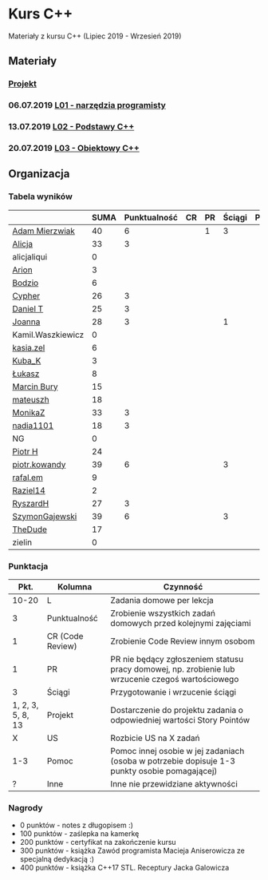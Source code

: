 # Kurs C++

Materiały z kursu C++ (Lipiec 2019 - Wrzesień 2019)

## Materiały

### [Projekt](project)
### 06.07.2019 [L01 - narzędzia programisty](L01-programmers-tools)
### 13.07.2019 [L02 - Podstawy C++](L02-C++-introduction)
### 20.07.2019 [L03 - Obiektowy C++](L03-object-oriented-cpp)

## Organizacja

### Tabela wyników

|                                                     | SUMA | Punktualność | CR | PR | Ściągi | Projekt | US | Pomoc | Inne | L1 | L2 | L3 |
|-----------------------------------------------------|------|--------------|----|----|--------|---------|----|-------|------|----|----|----|
| [Adam Mierzwiak](https://github.com/adamvm)         |   40 |            6 |    |  1 |      3 |         |    |       |      | 15 | 15 |    |
| [Alicja](https://github.com/AlicjaBonder)           |   33 |            3 |    |    |        |         |    |       |      | 15 | 15 |    |
| alicjaliqui                                         |    0 |              |    |    |        |         |    |       |      |    |    |    |
| [Arion](https://github.com/Ariionex)                |    3 |              |    |    |        |         |    |       |      |  3 |    |    |
| [Bodzio](https://github.com/Dolaroza)               |    6 |              |    |    |        |         |    |       |      |  6 |    |    |
| [Cypher](https://github.com/ChopSeeGuy)             |   26 |            3 |    |    |        |         |    |       |      | 15 |  8 |    |
| [Daniel T](https://github.com/LinQ007)              |   25 |            3 |    |    |        |         |    |       |      | 15 |  7 |    |
| [Joanna](https://github.com/teojdb)                 |   28 |            3 |    |    |      1 |         |    |       |      | 15 |  9 |    |
| Kamil.Waszkiewicz                                   |    0 |              |    |    |        |         |    |       |      |    |    |    |
| [kasia.zel](https://github.com/kasiazel)            |    6 |              |    |    |        |         |    |       |      |  6 |    |    |
| [Kuba_K](https://github.com/kubakusz)               |    3 |              |    |    |        |         |    |       |      |  3 |    |    |
| [Łukasz](https://github.com/lucaswalicki)           |    8 |              |    |    |        |         |    |       |      |  8 |    |    |
| [Marcin Bury](https://github.com/MarcinBury92)      |   15 |              |    |    |        |         |    |       |      | 15 |    |    |
| [mateuszh](https://github.com/czarny247)            |   18 |              |    |    |        |         |    |       |      |  6 | 12 |    |
| [MonikaZ](https://github.com/MonikaZelechowska)     |   33 |            3 |    |    |        |         |    |       |      | 15 | 15 |    |
| [nadia1101](https://github.com/JustynaSlazak)       |   18 |            3 |    |    |        |         |    |       |      | 15 |    |    |
| NG                                                  |    0 |              |    |    |        |         |    |       |      |    |    |    |
| [Piotr H](https://github.com/PiotrHCpp)             |   24 |              |    |    |        |         |    |       |    1 |  8 | 15 |    |
| [piotr.kowandy](https://github.com/PiotrKowandy)    |   39 |            6 |    |    |      3 |         |    |       |      | 15 | 15 |    |
| [rafal.em](https://github.com/elRaphaelo)           |    9 |              |    |    |        |         |    |       |      |  7 |  2 |    |
| [Raziel14](https://github.com/Arakis14)             |    2 |              |    |    |        |         |    |       |      |  2 |    |    |
| [RyszardH](https://github.com/RyszardHalapacz)      |   27 |            3 |    |    |        |         |    |       |      |  9 | 15 |    |
| [SzymonGajewski](https://github.com/SzymonGajewski) |   39 |            6 |    |    |      3 |         |    |       |      | 15 | 15 |    |
| [TheDude](https://github.com/TheDude-cpu)           |   17 |              |    |    |        |         |    |       |      |  4 | 13 |    |
| zielin                                              |    0 |              |    |    |        |         |    |       |      |    |    |    |

### Punktacja

| Pkt.              | Kolumna           | Czynność |
|-------------------|-------------------|----------|
| 10-20             | L                 | Zadania domowe per lekcja |
| 3                 | Punktualność      | Zrobienie wszystkich zadań domowych przed kolejnymi zajęciami |
| 1                 | CR (Code Review)  | Zrobienie Code Review innym osobom |
| 1                 | PR                | PR nie będący zgłoszeniem statusu pracy domowej, np. zrobienie lub wrzucenie czegoś wartościowego |
| 3                 | Ściągi            | Przygotowanie i wrzucenie ściągi |
| 1, 2, 3, 5, 8, 13 | Projekt           | Dostarczenie do projektu zadania o odpowiedniej wartości Story Pointów |
| X                 | US                | Rozbicie US na X zadań |
| 1-3               | Pomoc             | Pomoc innej osobie w jej zadaniach (osoba w potrzebie dopisuje 1-3 punkty osobie pomagającej) |
| ?                 | Inne              | Inne nie przewidziane aktywności |

### Nagrody

- 0 punktów - notes z długopisem :)
- 100 punktów - zaślepka na kamerkę
- 200 punktów - certyfikat na zakończenie kursu
- 300 punktów - książka Zawód programista Macieja Aniserowicza ze specjalną dedykacją :)
- 400 punktów - książka C++17 STL. Receptury Jacka Galowicza
